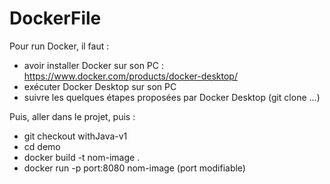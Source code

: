 # DockerFile

Pour run Docker, il faut : 
- avoir installer Docker sur son PC : https://www.docker.com/products/docker-desktop/ 
- exécuter Docker Desktop sur son PC
- suivre les quelques étapes proposées par Docker Desktop (git clone ...)

Puis, aller dans le projet, puis : 
- git checkout withJava-v1
- cd demo
- docker build -t nom-image .
- docker run -p port:8080 nom-image (port modifiable)

